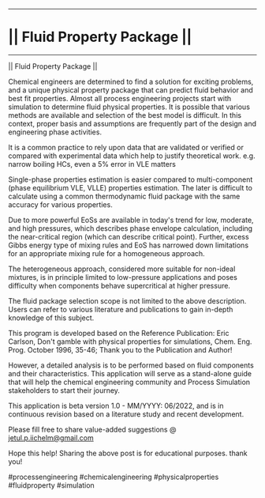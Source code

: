 _____________________________
# || Fluid Property Package ||
_____________________________

|| Fluid Property Package ||

Chemical engineers are determined to find a solution for exciting problems, and a unique physical property package that can predict fluid behavior and best fit properties. Almost all process engineering projects start with simulation to determine fluid physical properties. It is possible that various methods are available and selection of the best model is difficult. In this context, proper basis and assumptions are frequently part of the design and engineering phase activities.

It is a common practice to rely upon data that are validated or verified or compared with experimental data which help to justify theoretical work. e.g. narrow boiling HCs, even a 5% error in VLE matters

Single-phase properties estimation is easier compared to multi-component (phase equilibrium VLE, VLLE) properties estimation. The later is difficult to calculate using a common thermodynamic fluid package with the same accuracy for various properties.

Due to more powerful EoSs are available in today's trend for low, moderate, and high pressures, which describes phase envelope calculation, including the near-critical region (which can describe critical point). Further, excess Gibbs energy type of mixing rules and EoS has narrowed down limitations for an appropriate mixing rule for a homogeneous approach. 

The heterogeneous approach, considered more suitable for non-ideal mixtures, is in principle limited to low-pressure applications and poses difficulty when components behave supercritical at higher pressure.

The fluid package selection scope is not limited to the above description. Users can refer to various literature and publications to gain in-depth knowledge of this subject.

This program is developed based on the Reference Publication: Eric Carlson, Don't gamble with physical properties for simulations, Chem. Eng. Prog. October 1996, 35-46; Thank you to the Publication and Author!

However, a detailed analysis is to be performed based on fluid components and their characteristics. This application will serve as a stand-alone guide that will help the chemical engineering community and Process Simulation stakeholders to start their journey.

This application is beta version 1.0 - MM/YYYY: 06/2022, and is in continuous revision based on a literature study and recent development. 

Please fill free to share value-added suggestions @ jetul.p.iichelm@gmail.com

Hope this help!
Sharing the above post is for educational purposes.
thank you!

#processengineering #chemicalengineering #physicalproperties #fluidproperty #simulation                         
